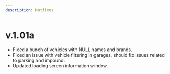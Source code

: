 ```yaml
---
description: Hotfixes
---
```


# v.1.01a

* Fixed a bunch of vehicles with NULL names and brands.
* Fixed an issue with vehicle filtering in garages, should fix issues related to parking and impound.
* Updated loading screen information window.
